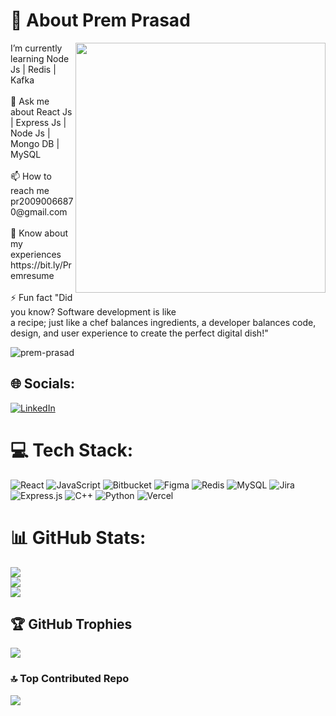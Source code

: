 # 💫 About Prem Prasad 
<img align ="right" src="https://i.pinimg.com/originals/81/17/8b/81178b47a8598f0c81c4799f2cdd4057.gif" width="400px" alt="" />
 I’m currently learning Node Js | Redis | Kafka<br><br>💬 Ask me about React Js | Express Js | Node Js | Mongo DB | MySQL<br>
 <br>📫 How to reach me pr20090066870@gmail.com<br><br>📄 Know about my experiences https://bit.ly/Premresume <br><br>⚡ Fun fact "Did you know? Software development is like  <br /> a recipe; just like a chef balances ingredients, a developer balances code, design, and user experience to create the perfect digital dish!"
 <br />
<p align="left"> <img src="https://komarev.com/ghpvc/?username=prem-prasad&label=Profile%20views&color=0e75b6&style=flat" alt="prem-prasad" /> </p>

## 🌐 Socials:
[![LinkedIn](https://img.shields.io/badge/LinkedIn-%230077B5.svg?logo=linkedin&logoColor=white)](https://linkedin.com/in/https://www.linkedin.com/in/prem-prasad1710/) 

# 💻 Tech Stack:
![React](https://img.shields.io/badge/react-%2320232a.svg?style=for-the-badge&logo=react&logoColor=%2361DAFB) ![JavaScript](https://img.shields.io/badge/javascript-%23323330.svg?style=for-the-badge&logo=javascript&logoColor=%23F7DF1E) ![Bitbucket](https://img.shields.io/badge/bitbucket-%230047B3.svg?style=for-the-badge&logo=bitbucket&logoColor=white) ![Figma](https://img.shields.io/badge/figma-%23F24E1E.svg?style=for-the-badge&logo=figma&logoColor=white) ![Redis](https://img.shields.io/badge/redis-%23DD0031.svg?style=for-the-badge&logo=redis&logoColor=white) ![MySQL](https://img.shields.io/badge/mysql-4479A1.svg?style=for-the-badge&logo=mysql&logoColor=white) ![Jira](https://img.shields.io/badge/jira-%230A0FFF.svg?style=for-the-badge&logo=jira&logoColor=white) ![Express.js](https://img.shields.io/badge/express.js-%23404d59.svg?style=for-the-badge&logo=express&logoColor=%2361DAFB) ![C++](https://img.shields.io/badge/c++-%2300599C.svg?style=for-the-badge&logo=c%2B%2B&logoColor=white) ![Python](https://img.shields.io/badge/python-3670A0?style=for-the-badge&logo=python&logoColor=ffdd54) ![Vercel](https://img.shields.io/badge/vercel-%23000000.svg?style=for-the-badge&logo=vercel&logoColor=white)
# 📊 GitHub Stats:
![](https://github-readme-stats.vercel.app/api?username=prem-prasad1710&theme=dark&hide_border=false&include_all_commits=true&count_private=false)<br/>
![](https://github-readme-streak-stats.herokuapp.com/?user=prem-prasad1710&theme=dark&hide_border=false)<br/>
![](https://github-readme-stats.vercel.app/api/top-langs/?username=prem-prasad1710&theme=dark&hide_border=false&include_all_commits=true&count_private=false&layout=compact)

## 🏆 GitHub Trophies
![](https://github-profile-trophy.vercel.app/?username=prem-prasad1710&theme=radical&no-frame=false&no-bg=false&margin-w=4)

### 🔝 Top Contributed Repo
![](https://github-contributor-stats.vercel.app/api?username=prem-prasad1710&limit=5&theme=dark&combine_all_yearly_contributions=true)
